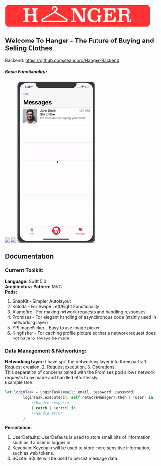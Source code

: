 ![](https://github.com/seancorc/Hanger/blob/master/Photos/Hanger.png)
## Welcome To Hanger - The Future of Buying and Selling Clothes

Backend: https://github.com/seancorc/Hanger-Backend

##### Basic Functionality:
<img src="https://github.com/seancorc/Hanger/blob/master/Photos/home.gif" width="250"> <img src="https://github.com/seancorc/Hanger/blob/master/Photos/createpost.gif" width="250"> <img src="https://github.com/seancorc/Hanger/blob/master/Photos/messages.gif" width="250">

## Documentation

### Current Toolkit:
**Language:** Swift 5.0  
**Architectural Pattern:** MVC  
**Pods:**  
1. SnapKit - Simpler Autolayout
2. Koloda - For Swipe Left/Right Functionality
3. Alamofire - For making network requests and handling responses
4. Promises - For elegant handling of asynchronous code (mainly used in networking layer)
5. YPIImagePicker - Easy to use image picker
6. Kingfisher - For caching profile picture so that a network request does not have to always be made

### Data Management & Networking:  
**Networking Layer:** 
I have split the networking layer into three parts: 1. Request creation, 2. Request execution, 3. Operations.  
This separation of concerns paired with the Promises pod allows network requests to be made and handled effortlessly.  
Example Use: 
```Swift
let loginTask = LoginTask(email: email, password: password)
        loginTask.execute(in: self.networkManager).then { (user) in
            //Handle response
            }.catch { (error) in
            //Handle error
        }
``` 
**Persistence:** 
1. UserDefaults: UserDefaults is used to store small bits of information, such as if a user is logged in.
2. Keychain: Keychain will be used to store more sensitive information, such as web tokens.
3. SQLite: SQLite will be used to persist message data.
